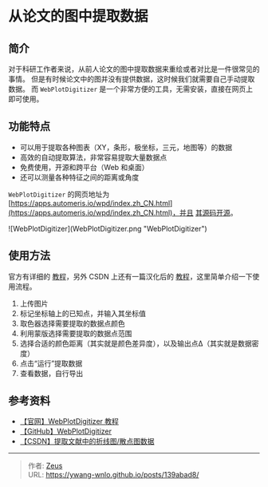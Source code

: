 # 从论文的图中提取数据


## 简介

对于科研工作者来说，从前人论文的图中提取数据来重绘或者对比是一件很常见的事情。
但是有时候论文中的图并没有提供数据，这时候我们就需要自己手动提取数据。
而 `WebPlotDigitizer` 是一个非常方便的工具，无需安装，直接在网页上即可使用。

## 功能特点

- 可以用于提取各种图表（XY，条形，极坐标，三元，地图等）的数据
- 高效的自动提取算法，非常容易提取大量数据点
- 免费使用，开源和跨平台（Web 和桌面）
- 还可以测量各种特征之间的距离或角度

`WebPlotDigitizer` 的网页地址为 [https://apps.automeris.io/wpd/index.zh_CN.html](https://apps.automeris.io/wpd/index.zh_CN.html)，并且 [其源码开源](https://github.com/ankitrohatgi/WebPlotDigitizer)。

![WebPlotDigitizer](WebPlotDigitizer.png &#34;WebPlotDigitizer&#34;)

## 使用方法

官方有详细的 [教程](https://automeris.io/WebPlotDigitizer/tutorial.html)，另外 CSDN 上还有一篇汉化后的 [教程](https://blog.csdn.net/YanLu99/article/details/114172184)，这里简单介绍一下使用流程。

1. 上传图片
2. 标记坐标轴上的已知点，并输入其坐标值
3. 取色器选择需要提取的数据点颜色
4. 利用蒙版选择需要提取的数据点范围
5. 选择合适的颜色距离（其实就是颜色差异度），以及输出点Δ（其实就是数据密度）
6. 点击“运行”提取数据
7. 查看数据，自行导出

## 参考资料

- [【官网】WebPlotDigitizer 教程](https://automeris.io/WebPlotDigitizer/tutorial.html)
- [【GitHub】WebPlotDigitizer](https://github.com/ankitrohatgi/WebPlotDigitizer)
- [【CSDN】提取文献中的折线图/散点图数据](https://blog.csdn.net/YanLu99/article/details/114172184)


---

> 作者: [Zeus](https://github.com/ywang-wnlo)  
> URL: https://ywang-wnlo.github.io/posts/139abad8/  

